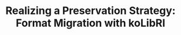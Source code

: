 ---
abstract: null
creators:
- Tobias Steinke
date: null
document_url: https://services.phaidra.univie.ac.at/api/object/o:294513/download
grand_parent: iPRES
institutions: []
keywords:
- beijing
landing_page_url: https://phaidra.univie.ac.at/o:294513
language: eng
layout: publication
license: CC BY-SA 3.0 AT
notes_url: null
parent: iPRES 2007
publication_type: presentation
size: 75356
slides_url: null
source_name: iPRES
stream_url: null
title: 'Realizing a Preservation Strategy: Format Migration with koLibRI'
year: 2007
---